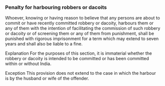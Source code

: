 ### Penalty for harbouring robbers or dacoits

Whoever, knowing or having reason to believe that any persons are about to commit or have recently committed robbery or dacoity, harbours them or any of them with the intention of facilitating the commission of such robbery or dacoity or of screening them or any of them from punishment, shall be punished with rigorous imprisonment for a term which may extend to seven years and shall also be liable to a fine.

Explanation
For the purposes of this section, it is immaterial whether the robbery or dacoity is intended to be committed or has been committed within or without India.

Exception
This provision does not extend to the case in which the harbour is by the husband or wife of the offender.
